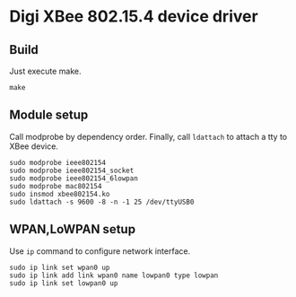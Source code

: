 Digi XBee 802.15.4 device driver
========================

Build
-----
Just execute make.

```
make
```

Module setup
-------

Call modprobe by dependency order.
Finally, call `ldattach` to attach a tty to XBee device.

```
sudo modprobe ieee802154
sudo modprobe ieee802154_socket
sudo modprobe ieee802154_6lowpan
sudo modprobe mac802154
sudo insmod xbee802154.ko
sudo ldattach -s 9600 -8 -n -1 25 /dev/ttyUSB0
```

WPAN,LoWPAN setup
------
Use `ip` command to configure network interface.

```
sudo ip link set wpan0 up
sudo ip link add link wpan0 name lowpan0 type lowpan
sudo ip link set lowpan0 up
```
